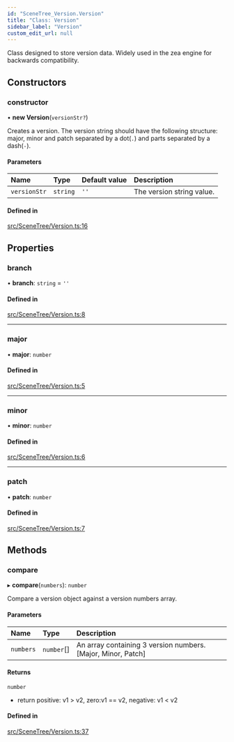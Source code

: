 ```yaml
---
id: "SceneTree_Version.Version"
title: "Class: Version"
sidebar_label: "Version"
custom_edit_url: null
---
```




Class designed to store version data. Widely used in the zea engine for backwards compatibility.

## Constructors

### constructor

• **new Version**(`versionStr?`)

Creates a version.
The version string should have the following structure:
major, minor and patch separated by a dot(`.`) and parts separated by a dash(`-`).

#### Parameters

| Name | Type | Default value | Description |
| :------ | :------ | :------ | :------ |
| `versionStr` | `string` | `''` | The version string value. |

#### Defined in

[src/SceneTree/Version.ts:16](https://github.com/ZeaInc/zea-engine/blob/375d47e4b/src/SceneTree/Version.ts#L16)

## Properties

### branch

• **branch**: `string` = `''`

#### Defined in

[src/SceneTree/Version.ts:8](https://github.com/ZeaInc/zea-engine/blob/375d47e4b/src/SceneTree/Version.ts#L8)

___

### major

• **major**: `number`

#### Defined in

[src/SceneTree/Version.ts:5](https://github.com/ZeaInc/zea-engine/blob/375d47e4b/src/SceneTree/Version.ts#L5)

___

### minor

• **minor**: `number`

#### Defined in

[src/SceneTree/Version.ts:6](https://github.com/ZeaInc/zea-engine/blob/375d47e4b/src/SceneTree/Version.ts#L6)

___

### patch

• **patch**: `number`

#### Defined in

[src/SceneTree/Version.ts:7](https://github.com/ZeaInc/zea-engine/blob/375d47e4b/src/SceneTree/Version.ts#L7)

## Methods

### compare

▸ **compare**(`numbers`): `number`

Compare a version object against a version numbers array.

#### Parameters

| Name | Type | Description |
| :------ | :------ | :------ |
| `numbers` | `number`[] | An array containing 3 version numbers. [Major, Minor, Patch] |

#### Returns

`number`

- return positive: v1 > v2, zero:v1 == v2, negative: v1 < v2

#### Defined in

[src/SceneTree/Version.ts:37](https://github.com/ZeaInc/zea-engine/blob/375d47e4b/src/SceneTree/Version.ts#L37)

